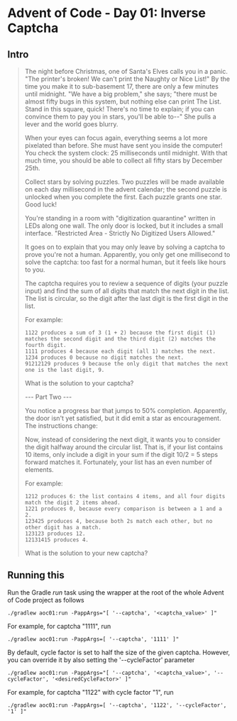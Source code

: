 # Advent of Code - Day 01: Inverse Captcha

## Intro

> The night before Christmas, one of Santa's Elves calls you in a panic. "The printer's broken! We can't print the Naughty or Nice List!" By the time you make it to sub-basement 17, there are only a few minutes until midnight. "We have a big problem," she says; "there must be almost fifty bugs in this system, but nothing else can print The List. Stand in this square, quick! There's no time to explain; if you can convince them to pay you in stars, you'll be able to--" She pulls a lever and the world goes blurry.
>
> When your eyes can focus again, everything seems a lot more pixelated than before. She must have sent you inside the computer! You check the system clock: 25 milliseconds until midnight. With that much time, you should be able to collect all fifty stars by December 25th.
>
> Collect stars by solving puzzles. Two puzzles will be made available on each day millisecond in the advent calendar; the second puzzle is unlocked when you complete the first. Each puzzle grants one star. Good luck!
>
> You're standing in a room with "digitization quarantine" written in LEDs along one wall. The only door is locked, but it includes a small interface. "Restricted Area - Strictly No Digitized Users Allowed."
>
> It goes on to explain that you may only leave by solving a captcha to prove you're not a human. Apparently, you only get one millisecond to solve the captcha: too fast for a normal human, but it feels like hours to you.
>
> The captcha requires you to review a sequence of digits (your puzzle input) and find the sum of all digits that match the next digit in the list. The list is circular, so the digit after the last digit is the first digit in the list.
>
> For example:
>
>     1122 produces a sum of 3 (1 + 2) because the first digit (1) matches the second digit and the third digit (2) matches the fourth digit.
>     1111 produces 4 because each digit (all 1) matches the next.
>     1234 produces 0 because no digit matches the next.
>     91212129 produces 9 because the only digit that matches the next one is the last digit, 9.
>
> What is the solution to your captcha?
>
> --- Part Two ---
>
> You notice a progress bar that jumps to 50% completion. Apparently, the door isn't yet satisfied, but it did emit a star as encouragement. The instructions change:
>
> Now, instead of considering the next digit, it wants you to consider the digit halfway around the circular list. That is, if your list contains 10 items, only include a digit in your sum if the digit 10/2 = 5 steps forward matches it. Fortunately, your list has an even number of elements.
>
> For example:
>
>     1212 produces 6: the list contains 4 items, and all four digits match the digit 2 items ahead.
>     1221 produces 0, because every comparison is between a 1 and a 2.
>     123425 produces 4, because both 2s match each other, but no other digit has a match.
>     123123 produces 12.
>     12131415 produces 4.
>
>  What is the solution to your new captcha?


## Running this

Run the Gradle _run_ task using the wrapper at the root of the whole Advent of Code project as follows
```
./gradlew aoc01:run -PappArgs="[ '--captcha', '<captcha_value>' ]"
```
For example, for captcha "1111", run
```
./gradlew aoc01:run -PappArgs=[ '--captcha', '1111' ]"
```

By default, cycle factor is set to half the size of the given captcha. However, you can override it by also setting the '--cycleFactor' parameter
```
./gradlew aoc01:run -PappArgs="[ '--captcha', '<captcha_value>', '--cycleFactor', '<desiredCycleFactor>' ]"
```
For example, for captcha "1122" with cycle factor "1", run
```
./gradlew aoc01:run -PappArgs=[ '--captcha', '1122', '--cycleFactor', '1' ]"
```
